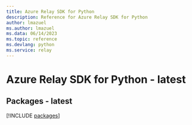 ```yaml
---
title: Azure Relay SDK for Python
description: Reference for Azure Relay SDK for Python
author: lmazuel
ms.author: lmazuel
ms.data: 06/14/2023
ms.topic: reference
ms.devlang: python
ms.service: relay
---
```

# Azure Relay SDK for Python - latest
## Packages - latest
[!INCLUDE [packages](relay-index.md)]